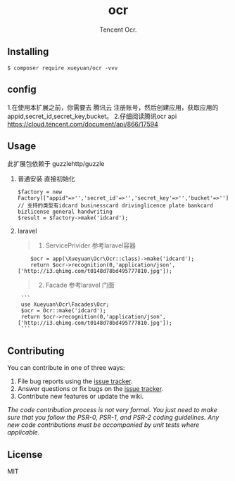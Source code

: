 <h1 align="center"> ocr </h1>

<p align="center"> Tencent Ocr.</p>


## Installing

```shell
$ composer require xueyuan/ocr -vvv
```
## config
 1.在使用本扩展之前，你需要去 腾讯云 注册账号，然后创建应用，获取应用的 appid,secret_id,secret_key,bucket。
 2.仔细阅读腾讯ocr api https://cloud.tencent.com/document/api/866/17594 
 
## Usage

此扩展包依赖于 guzzlehttp/guzzle 
1. 普通安装
    直接初始化
    
    ```
    $factory = new Factory(["appid"=>'','secret_id'=>'','secret_key'=>'','bucket'=>'']);
    // 支持的类型有idcard businesscard drivinglicence plate bankcard bizlicense general handwriting
    $result = $factory->make('idcard'); 
    ```
    
2. laravel
    > 1. ServicePrivider 参考laravel容器
    
    ```
        $ocr = app(\Xueyuan\Ocr\Ocr::class)->make('idcard');
        return $ocr->recognition(0,'application/json',['http://i3.qhimg.com/t0148d78bd495777810.jpg']);
    ```
    
    > 2. Facade  参考laravel 门面
    
        ```
        use Xueyuan\Ocr\Facades\Ocr;
        $ocr = Ocr::make('idcard');
        return $ocr->recognition(0,'application/json',['http://i3.qhimg.com/t0148d78bd495777810.jpg']);
        ```

## Contributing

You can contribute in one of three ways:

1. File bug reports using the [issue tracker](https://github.com/xueyuan/ocr/issues).
2. Answer questions or fix bugs on the [issue tracker](https://github.com/xueyuan/ocr/issues).
3. Contribute new features or update the wiki.

_The code contribution process is not very formal. You just need to make sure that you follow the PSR-0, PSR-1, and PSR-2 coding guidelines. Any new code contributions must be accompanied by unit tests where applicable._

## License

MIT
